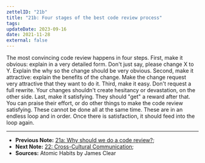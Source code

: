```yaml
---
zettelID: "21b"
title: "21b: Four stages of the best code review process"
tags:
updateDate: 2023-09-16
date: 2021-11-28
external: false
---
```


The most convincing code review happens in four steps. First, make it obvious: explain in a very detailed form. Don't just say, please change X to Y. Explain the why so the change should be very obvious. Second, make it attractive: explain the benefits of the change. Make the change request very attractive that they want to do it. Third, make it easy. Don't request a full rewrite. Your changes shouldn't create hesitancy or devastation, on the other side. Last, make it satisfying. They should "get" a reward after that. You can praise their effort, or do other things to make the code review satisfying. These cannot be done all at the same time. These are in an endless loop and in order. Once there is satisfaction, it should feed into the loop again.

---

- **Previous Note:** [21a: Why should we do a code review?](/notes/21a/);
- **Next Note:** [22: Cross-Cultural Communication](/notes/22/);
- **Sources:** Atomic Habits by James Clear
